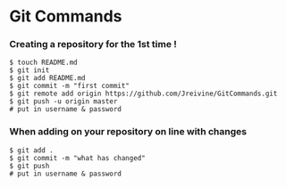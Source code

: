 # Git Commands

### Creating a repository for the <b>1st time </b>!

```
$ touch README.md
$ git init
$ git add README.md
$ git commit -m "first commit"
$ git remote add origin https://github.com/Jreivine/GitCommands.git
$ git push -u origin master
# put in username & password
```

### When adding on your repository on line with changes
```
$ git add .
$ git commit -m "what has changed"
$ git push
# put in username & password
```
